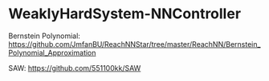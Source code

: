 # WeaklyHardSystem-NNController
Bernstein Polynomial: https://github.com/JmfanBU/ReachNNStar/tree/master/ReachNN/Bernstein_Polynomial_Approximation 

SAW: https://github.com/551100kk/SAW
